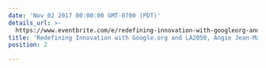 ```yaml
---
date: 'Nov 02 2017 00:00:00 GMT-0700 (PDT)'
details_url: >-
  https://www.eventbrite.com/e/redefining-innovation-with-googleorg-and-la2050-tickets-38877230844
title: 'Redefining Innovation with Google.org and LA2050, Angie Jean-Marie'
position: 2

---
```

